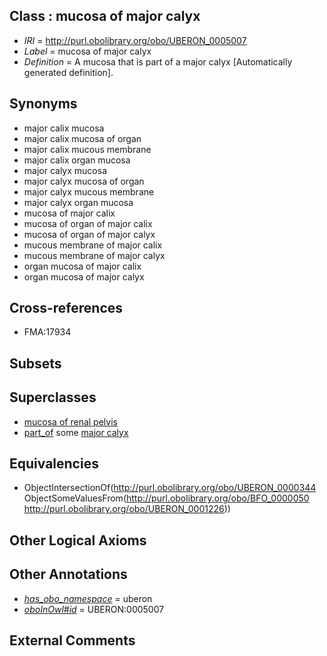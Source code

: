 
## Class : mucosa of major calyx

 * *IRI* = http://purl.obolibrary.org/obo/UBERON_0005007
 * *Label* = mucosa of major calyx
 * *Definition* = A mucosa that is part of a major calyx [Automatically generated definition].

## Synonyms

 * major calix mucosa
 * major calix mucosa of organ
 * major calix mucous membrane
 * major calix organ mucosa
 * major calyx mucosa
 * major calyx mucosa of organ
 * major calyx mucous membrane
 * major calyx organ mucosa
 * mucosa of major calix
 * mucosa of organ of major calix
 * mucosa of organ of major calyx
 * mucous membrane of major calix
 * mucous membrane of major calyx
 * organ mucosa of major calix
 * organ mucosa of major calyx

## Cross-references

 * FMA:17934

## Subsets


## Superclasses

 * [mucosa of renal pelvis](../../UBERON/06/UBERON_0005006.md)
 * [part_of](../../BFO/50/BFO_0000050.md) some [major calyx](../../UBERON/26/UBERON_0001226.md)

## Equivalencies

 * ObjectIntersectionOf(<http://purl.obolibrary.org/obo/UBERON_0000344> ObjectSomeValuesFrom(<http://purl.obolibrary.org/obo/BFO_0000050> <http://purl.obolibrary.org/obo/UBERON_0001226>))

## Other Logical Axioms


## Other Annotations

 * *[has_obo_namespace](../../ce/oboInOwl#hasOBONamespace.md)* = uberon
 * *[oboInOwl#id](../../id/oboInOwl#id.md)* = UBERON:0005007

## External Comments

